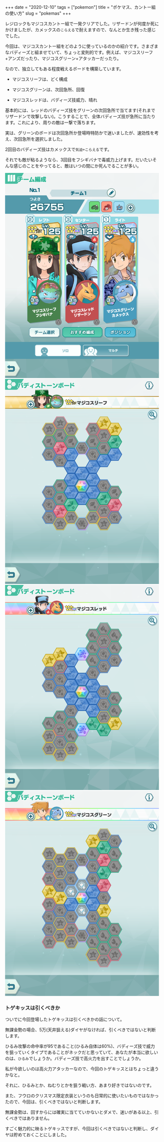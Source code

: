 +++
date = "2020-12-10"
tags = ["pokemon"]
title = "ポケマス、カントー組の使い方"
slug = "pokemas"
+++

レジロックもマジコスカントー組で一発クリアでした。リザードンが何度か死にかけましたが、カメックスの`こらえる`で耐えますので、なんとか生き残った感じでした。

今回は、マジコスカントー組をどのように使っているのかの紹介です。さまざまなバディーズと組ませていて、ちょっと変則的です。例えば、マジコスリーフ+アンズだったり、マジコスグリーン+アタッカーだったり。

なので、独立してもある程度戦えるボードを構築しています。

- マジコスリーフは、どく構成

- マジコスグリーンは、次回急所、回復

- マジコスレッドは、バディーズ技威力、晴れ

基本的には、レッドのバディーズ技をグリーンの次回急所で当てます(それまでリザードンで攻撃しない)。こうすることで、全体バディーズ技が急所に当たります。これにより、周りの敵は一撃で落ちます。

実は、グリーンのボードは次回急所か登場時特防かで迷いましたが、速効性を考え、次回急所を選択しました。

2回目のバディーズ技はカメックスで`気迫+こらえる`です。

それでも敵が粘るようなら、3回目をフシギバナで毒威力上げます。だいたいそんな感じのことをやってると、敵はいつの間にか死んでることが多い。

![](https://raw.githubusercontent.com/syui/img/master/other/pokemonmasters_20201210_3608.png)
![](https://raw.githubusercontent.com/syui/img/master/other/pokemonmasters_20201210_3609.png)
![](https://raw.githubusercontent.com/syui/img/master/other/pokemonmasters_20201210_3610.png)
![](https://raw.githubusercontent.com/syui/img/master/other/pokemonmasters_20201210_3611.png)

### トゲキッスは引くべきか

ついでに今回登場したトゲキッスは引くべきかの話について。

無課金勢の場合、5万(天井狙える)ダイヤがなければ、引くべきではないと判断します。

ひるみ攻撃の命中率が95であること(ひるみ自体は60%)、バディーズ技で威力を狙っていくタイプであることがネックだと思っていて、あなたが本当に欲しいのは、`ひるみ`でしょうか。バディーズ技で高火力を出すことでしょうか。

私が今欲しいのは高火力アタッカーなので、今回のトゲキッスとはちょっと違うかなと。

それに、ひるみとか、ねむりとかを狙う戦い方、あまり好きではないのです。

また、フウロのクリスマス限定衣装というのも日常的に使いたいものではなかったので、今回は、引くべきではないと判断します。

無課金勢は、回すからには確実に当てていかないとダメで、迷いがある以上、引くべきではありません。

すごく魅力的に映るトゲキッスですが、今回は引くべきではないと判断し、ダイヤは貯めておくことにしました。

